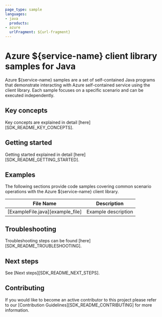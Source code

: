 ```yaml
---
page_type: sample
languages:
- java
  products:
- azure
  urlFragment: ${url-fragment}
---
```


# Azure ${service-name} client library samples for Java

Azure ${service-name} samples are a set of self-contained Java programs that demonstrate interacting with Azure self-contained service using the client library. Each sample focuses on a specific scenario and can be executed independently.

## Key concepts

Key concepts are explained in detail [here][SDK_README_KEY_CONCEPTS].

## Getting started

Getting started explained in detail [here][SDK_README_GETTING_STARTED].

## Examples

The following sections provide code samples covering common scenario operations with the Azure ${service-name} client library.

|**File Name**|**Description**|
|----------------|-------------|
|[ExampleFile.java][example_file]|Example description|

## Troubleshooting

Troubleshooting steps can be found [here][SDK_README_TROUBLESHOOTING].

## Next steps

See [Next steps][SDK_README_NEXT_STEPS].

## Contributing

If you would like to become an active contributor to this project please refer to our [Contribution Guidelines][SDK_README_CONTRIBUTING] for more information.

<!-- LINKS -->
<!-- [SDK_README_CONTRIBUTING]: https://github.com/Azure/azure-sdk-for-java/blob/main/sdk/${rp-name}/${artifact-id}/README.md#contributing -->
<!-- [SDK_README_GETTING_STARTED]: https://github.com/Azure/azure-sdk-for-java/blob/main/sdk/${rp-name}/${artifact-id}/README.md#getting-started -->
<!-- [SDK_README_TROUBLESHOOTING]: https://github.com/Azure/azure-sdk-for-java/blob/main/sdk/${rp-name}/${artifact-id}/README.md#troubleshooting -->
<!-- [SDK_README_KEY_CONCEPTS]: https://github.com/Azure/azure-sdk-for-java/blob/main/sdk/${rp-name}/${artifact-id}/README.md#key-concepts -->
<!-- [SDK_README_DEPENDENCY]: https://github.com/Azure/azure-sdk-for-java/blob/main/sdk/${rp-name}/${artifact-id}/README.md#include-the-package -->
<!-- [SDK_README_NEXT_STEPS]: https://github.com/Azure/azure-sdk-for-java/blob/main/sdk/${rp-name}/${artifact-id}/README.md#next-steps -->
<!-- [example_file]: https://github.com/Azure/azure-sdk-for-java/blob/main/sdk/${rp-name}/${artifact-id}/src/samples/java/${namespace-path}/ExampleFile.java -->
